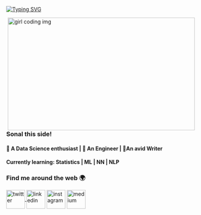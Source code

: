 [![Typing SVG](https://readme-typing-svg.herokuapp.com/?color=tokyonight&size=35&center=true&vCenter=true&width=1000&lines=HELLO+THERE!;HERE+TO+EXPLORE+AI+AND+MACHINE+LEARNING;LET'S+MAKE+OPEN+SOURCE+MORE+ACCESSIBLE)](https://git.io/typing-svg)

<img align="right" src="https://miro.medium.com/max/1600/0*K2WLMTExLyida7OR.gif" width="500" height="300" alt="girl coding img" >

### Sonal this side!

<h4> 🌱 A Data Science enthusiast | 🌱 An Engineer | 🌱An avid Writer </h4>

<h4> Currently learning: Statistics | ML | NN | NLP </h4>

### Find me around the web 🌍 
<a href="https://twitter.com/Sonal86569019">  <img align="center" src="https://assets.stickpng.com/thumbs/580b57fcd9996e24bc43c53e.png" width="50" height="50" alt="twitter"> </a>
<a href="https://www.linkedin.com/in/sonalsonawane08/"><img align="center" src="https://seeklogo.com/images/L/linkedin-icon-logo-05B2880899-seeklogo.com.png" width="50" height="50" alt="linkedin"></a>
<a href="https://www.instagram.com/"><img align="center" src="https://assets.stickpng.com/images/580b57fcd9996e24bc43c521.png" width="50" height="50" alt="instagram"></img></a>
<a href="https://medium.com/@Sonal_Sonawane"><img align="center" src="https://seeklogo.com/images/M/medium-logo-F0ACFCCD58-seeklogo.com.png" width="50" height="50" alt="medium"></img></a>
